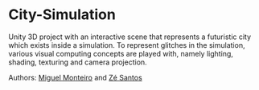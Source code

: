 # City-Simulation
Unity 3D project with an interactive scene that represents a futuristic city which exists inside a simulation. 
To represent glitches in the simulation, various visual computing concepts are played with, namely lighting, shading, texturing and camera projection.

Authors: [Miguel Monteiro](https://github.com/Exodus09) and [Zé Santos](https://github.com/Zironix00)
